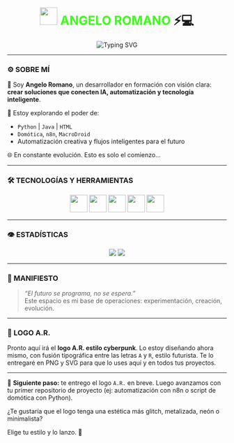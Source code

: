 <h1 align="center">
  <img src="https://media.giphy.com/media/fAnEC88LccN7a/giphy.gif" width="40px" />
  <span style="color:#39ff14">ANGELO ROMANO</span> ⚡💻  
</h1>

<p align="center">
  <img src="https://readme-typing-svg.demolab.com?font=Fira+Code&pause=1000&color=F700FF&center=true&vCenter=true&width=435&lines=Programador+Freelance+con+mentalidad+futurista;Domótica+%7C+IA+%7C+Automatización+Creativa;Bienvenido+a+mi+zona+Cyberpunk..." alt="Typing SVG" />
</p>

---

### ⚙️ SOBRE MÍ

🧠 Soy **Angelo Romano**, un desarrollador en formación con visión clara:  
**crear soluciones que conecten IA, automatización y tecnología inteligente**.

🚀 Estoy explorando el poder de:
- `Python` | `Java` | `HTML`  
- `Domótica`, `n8n`, `MacroDroid`  
- Automatización creativa y flujos inteligentes para el futuro

🌐 En constante evolución. Esto es solo el comienzo...

---

### 🛠️ TECNOLOGÍAS Y HERRAMIENTAS
<div align="center">
  <img src="https://cdn.jsdelivr.net/gh/devicons/devicon/icons/python/python-original.svg" width="40" />
  <img src="https://cdn.jsdelivr.net/gh/devicons/devicon/icons/java/java-original.svg" width="40" />
  <img src="https://cdn.jsdelivr.net/gh/devicons/devicon/icons/html5/html5-original.svg" width="40" />
  <img src="https://upload.wikimedia.org/wikipedia/commons/6/6a/N8n_logo.svg" width="40" />
  <img src="https://play-lh.googleusercontent.com/2Zdv4cmkYDJh1NOD0NrbITlFDHKHYyDPrmMd_9lp9P2ovWwGlf0uUdM1Mb-ZEY9HdIU" width="40" />
</div>

---

### 👁️ ESTADÍSTICAS

<p align="center">
  <img src="https://github-readme-stats.vercel.app/api?username=angeloromano51&show_icons=true&theme=tokyonight&hide=contribs,prs" />
  <img src="https://github-readme-stats.vercel.app/api/top-langs/?username=angeloromano51&layout=compact&theme=tokyonight" />
</p>

---

### 🧬 MANIFIESTO

> _“El futuro se programa, no se espera.”_  
> Este espacio es mi base de operaciones: experimentación, creación, evolución.

---

### 🔰 LOGO A.R.

Pronto aquí irá el **logo A.R. estilo cyberpunk**. Lo estoy diseñando ahora mismo, con fusión tipográfica entre las letras `A` y `R`, estilo futurista. Te lo entregaré en PNG y SVG para que lo uses aquí y en todos tus proyectos.

---

🎯 **Siguiente paso:** te entrego el logo `A.R.` en breve. Luego avanzamos con tu primer repositorio de proyecto (ej: automatización con n8n o script de domótica con Python).

¿Te gustaría que el logo tenga una estética más glitch, metalizada, neón o minimalista?

Elige tu estilo y lo lanzo. 🚀
